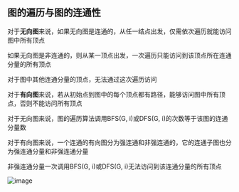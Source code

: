 ## 图的遍历与图的连通性

对于**无向图**来说，如果无向图是连通的，从任一结点出发，仅需依次遍历就能访问图中所有顶点

如果无向图是非连通的，则从某一顶点出发，一次遍历只能访问到该顶点所在连通分量的所有顶点

对于图中其他连通分量的顶点，无法通过这次遍历访问

对于**有向图**来说，若从初始点到图中的每个顶点都有路径，能够访问图中所有顶点，否则不能访问所有顶点

对于无向图来说，图的遍历算法调用BFS(G, i)或DFS(G, i)的次数等于该图的连通分量数

对于有向图来说，一个连通的有向图分为强连通和非强连通的，它的连通子图也分为强连通分量和非强连通分量

非强连通分量一次调用BFS(G, i)或DFS(G, i)无法访问到该连通分量的所有顶点

![image](https://github.com/YC-L/Postgraduate-examination/blob/DataStructure/imgs/G1.png)